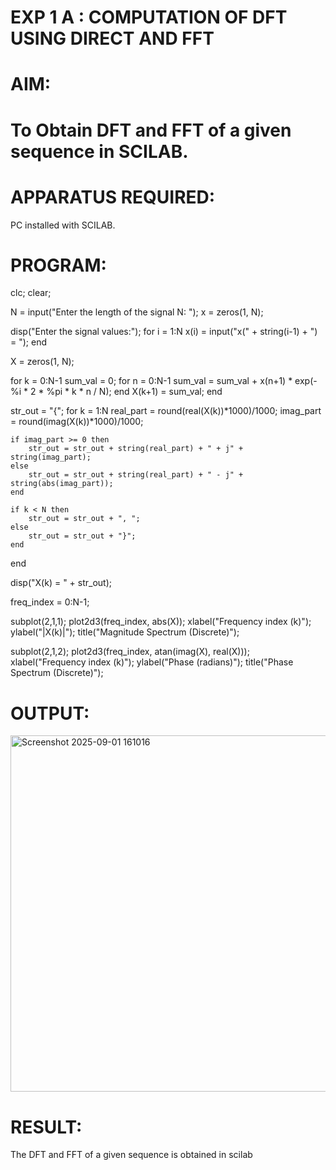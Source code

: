 # EXP 1 A : COMPUTATION OF DFT USING DIRECT AND FFT

# AIM: 

# To Obtain DFT and FFT of a given sequence in SCILAB. 

# APPARATUS REQUIRED: 
PC installed with SCILAB. 

# PROGRAM: 
clc;
clear;


N = input("Enter the length of the signal N: ");
x = zeros(1, N);

disp("Enter the signal values:");
for i = 1:N
    x(i) = input("x(" + string(i-1) + ") = ");
end


X = zeros(1, N);


for k = 0:N-1
    sum_val = 0;
    for n = 0:N-1
        sum_val = sum_val + x(n+1) * exp(-%i * 2 * %pi * k * n / N);
    end
    X(k+1) = sum_val;
end


str_out = "{";
for k = 1:N
    real_part = round(real(X(k))*1000)/1000; 
    imag_part = round(imag(X(k))*1000)/1000;
    
    if imag_part >= 0 then
        str_out = str_out + string(real_part) + " + j" + string(imag_part);
    else
        str_out = str_out + string(real_part) + " - j" + string(abs(imag_part));
    end
    
    if k < N then
        str_out = str_out + ", ";
    else
        str_out = str_out + "}";
    end
end

disp("X(k) = " + str_out);


freq_index = 0:N-1;

subplot(2,1,1);
plot2d3(freq_index, abs(X));
xlabel("Frequency index (k)");
ylabel("|X(k)|");
title("Magnitude Spectrum (Discrete)");

subplot(2,1,2);
plot2d3(freq_index, atan(imag(X), real(X)));
xlabel("Frequency index (k)");
ylabel("Phase (radians)");
title("Phase Spectrum (Discrete)");

# OUTPUT: 
<img width="741" height="570" alt="Screenshot 2025-09-01 161016" src="https://github.com/user-attachments/assets/9769f14e-d759-429d-8214-1f788aca464b" />


# RESULT: 
The DFT and FFT of a given sequence is obtained in scilab
